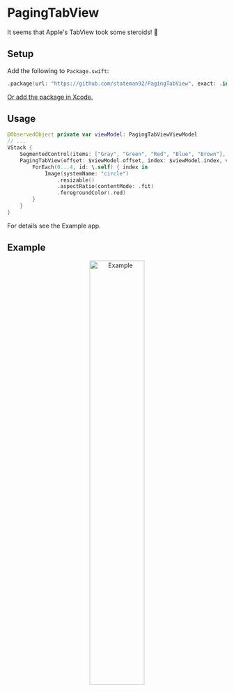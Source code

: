 # PagingTabView
It seems that Apple's TabView took some steroids! 💊

## Setup

Add the following to `Package.swift`:

```swift
.package(url: "https://github.com/stateman92/PagingTabView", exact: .init(0, 0, 5))
```

[Or add the package in Xcode.](https://developer.apple.com/documentation/xcode/adding-package-dependencies-to-your-app)

## Usage

```swift
@ObservedObject private var viewModel: PagingTabViewViewModel
// ...
VStack {
    SegmentedControl(items: ["Gray", "Green", "Red", "Blue", "Brown"], selectedSegmentIndex: $viewModel.segmentIndex)
    PagingTabView(offset: $viewModel.offset, index: $viewModel.index, viewSize: viewSize, horizontal: horizontal) {
        ForEach(0...4, id: \.self) { index in
            Image(systemName: "circle")
                .resizable()
                .aspectRatio(contentMode: .fit)
                .foregroundColor(.red)
        }
    }
}
```

For details see the Example app.

## Example

<p style="text-align:center;"><img src="https://github.com/stateman92/PagingTabView/blob/main/Resources/screenrecording.gif?raw=true" width="50%" alt="Example"></p>
